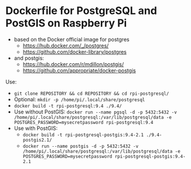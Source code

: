 # Dockerfile for PostgreSQL and PostGIS on Raspberry Pi
* based on the Docker official image for postgres
	* https://hub.docker.com/_/postgres/
	* https://github.com/docker-library/postgres
* and postgis:
	* https://hub.docker.com/r/mdillon/postgis/
	* https://github.com/appropriate/docker-postgis

Use:
* ``` git clone REPOSITORY && cd REPOSITORY && cd rpi-postgresql/ ```
* Optional: ``` mkdir -p /home/pi/.local/share/postgresql ```
* ``` docker build -t rpi-postgresql:9.4 ./9.4/ ``` 
* Use without PostGIS: ``` docker run --name pgsql -d -p 5432:5432 -v /home/pi/.local/share/postgresql:/var/lib/postgresql/data -e POSTGRES_PASSWORD=mysecretpassword rpi-postgresql:9.4 ``` 
* Use with PostGIS:
	* ``` docker build -t rpi-postgresql-postgis:9.4-2.1 ./9.4-postgis2.1/ ``` 
	* ``` docker run --name postgis -d -p 5432:5432 -v /home/pi/.local/share/postgresql:/var/lib/postgresql/data -e POSTGRES_PASSWORD=mysecretpassword rpi-postgresql-postgis:9.4-2.1 ``` 
